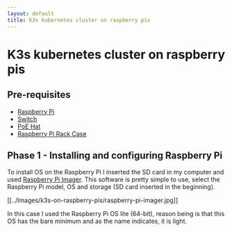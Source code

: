 ```yaml
---
layout: default
title: K3s kubernetes cluster on raspberry pis
---
```


# K3s kubernetes cluster on raspberry pis

## Pre-requisites

- [Raspberry Pi](https://www.amazon.de/-/en/dp/B07WHWR4LH?ref_=ppx_hzsearch_conn_dt_b_fed_asin_title_1)
- [Switch](https://www.amazon.de/-/en/dp/B08LZJ2H9S?ref=ppx_yo2ov_dt_b_fed_asin_title&th=1)
- [PoE Hat](https://www.amazon.de/-/en/dp/B091YZ2QSM?ref=ppx_yo2ov_dt_b_fed_asin_title&th=1)
- [Raspberry Pi Rack Case](https://www.amazon.de/-/en/dp/B085ZZV66P?ref=ppx_yo2ov_dt_b_fed_asin_title&th=1)

## Phase 1 - Installing and configuring Raspberry Pi

To install OS on the Raspberry Pi I inserted the SD card in my computer and used [Raspberry Pi Imager](https://www.raspberrypi.com/software/). This software is pretty simple to use, select the Raspberry Pi model, OS and storage (SD card inserted in the beginning).

[[../Images/k3s-on-raspberry-pis/raspberry-pi-imager.jpg]]

In this case I used the Raspberry Pi OS lite (64-bit), reason being is that this OS has the bare minimum and as the name indicates, it is light.